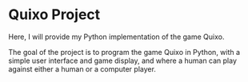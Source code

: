 # Quixo Project
Here, I will provide my Python implementation of the game Quixo.

The goal of the project is to program the game Quixo in Python, with a simple user interface and game display, and where a human can play against either a human or a computer player.
